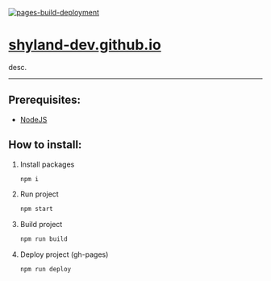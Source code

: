 [![pages-build-deployment](https://github.com/shyland-dev/shyland-dev.github.io/actions/workflows/pages/pages-build-deployment/badge.svg?branch=gh-pages)](https://github.com/shyland-dev/shyland-dev.github.io/actions/workflows/pages/pages-build-deployment)

# [shyland-dev.github.io](https://shyland-dev.github.io/)
desc.

---
## Prerequisites:
- [NodeJS](https://nodejs.org/)

## How to install:
1. Install packages
    ```bash
    npm i
    ```
2. Run project
    ```bash
    npm start
    ```
3. Build project
    ```bash
    npm run build
    ```
4. Deploy project (gh-pages)
    ```bash
    npm run deploy
    ```
